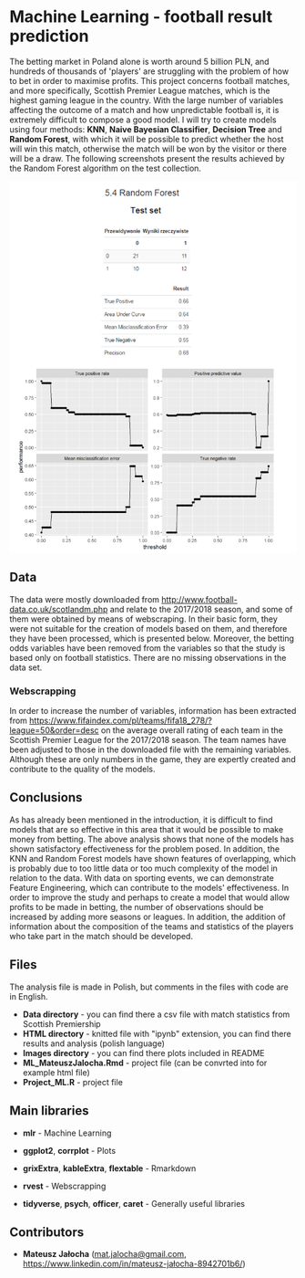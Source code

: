 # Machine Learning - football result prediction

The betting market in Poland alone is worth around 5 billion PLN, and hundreds of thousands of 'players' are struggling with the problem of how to bet in order to maximise profits. This project concerns football matches, and more specifically, Scottish Premier League matches, which is the highest gaming league in the country. With the large number of variables affecting the outcome of a match and how unpredictable football is, it is extremely difficult to compose a good model. I will try to create models using four methods: **KNN**, **Naive Bayesian Classifier**, **Decision Tree** and **Random Forest**, with which it will be possible to predict whether the host will win this match, otherwise the match will be won by the visitor or there will be a draw. The following screenshots present the results achieved by the Random Forest algorithm on the test collection.

<p align="center">
<img align = "center" src ="Images/ML_randomForest2.png" /> <img align = "center" src ="Images/ML_randomForest.png" />
</p>


## Data

The data were mostly downloaded from http://www.football-data.co.uk/scotlandm.php and relate to the 2017/2018 season, and some of them were obtained by means of webscraping. In their basic form, they were not suitable for the creation of models based on them, and therefore they have been processed, which is presented below. Moreover, the betting odds variables have been removed from the variables so that the study is based only on football statistics. There are no missing observations in the data set.

### Webscrapping 

In order to increase the number of variables, information has been extracted from https://www.fifaindex.com/pl/teams/fifa18_278/?league=50&order=desc on the average overall rating of each team in the Scottish Premier League for the 2017/2018 season. The team names have been adjusted to those in the downloaded file with the remaining variables. Although these are only numbers in the game, they are expertly created and contribute to the quality of the models.

## Conclusions

As has already been mentioned in the introduction, it is difficult to find models that are so effective in this area that it would be possible to make money from betting. The above analysis shows that none of the models has shown satisfactory effectiveness for the problem posed. In addition, the KNN and Random Forest models have shown features of overlapping, which is probably due to too little data or too much complexity of the model in relation to the data. With data on sporting events, we can demonstrate Feature Engineering, which can contribute to the models' effectiveness. In order to improve the study and perhaps to create a model that would allow profits to be made in betting, the number of observations should be increased by adding more seasons or leagues. In addition, the addition of information about the composition of the teams and statistics of the players who take part in the match should be developed.

## Files

The analysis file is made in Polish, but comments in the files with code are in English.

- **Data directory** - you can find there a csv file with match statistics from Scottish Premiership
- **HTML directory** - knitted file with "ipynb" extension, you can find there results and analysis (polish language)
- **Images directory** - you can find there plots included in README
- **ML_MateuszJalocha.Rmd** - project file (can be convrted into for example html file)
- **Project_ML.R** - project file

## Main libraries

- **mlr** - Machine Learning

- **ggplot2**, **corrplot** - Plots

- **grixExtra**, **kableExtra**, **flextable** - Rmarkdown

- **rvest** - Webscrapping

- **tidyverse**, **psych**, **officer**, **caret** - Generally useful libraries

## Contributors

- **Mateusz Jałocha** (mat.jalocha@gmail.com, https://www.linkedin.com/in/mateusz-jałocha-8942701b6/)
